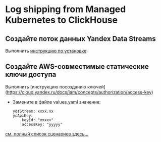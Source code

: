# Log shipping from Managed Kubernetes to ClickHouse
## Создайте поток данных Yandex Data Streams
Выполнить [инструкцию по установке](https://cloud.yandex.ru/docs/data-streams/quickstart/create-stream)
## Создайте AWS-совместимые статические ключи доступа
Выполнить [инструкцию посозданию ключей] (https://cloud.yandex.ru/docs/iam/concepts/authorization/access-key)

* Замените в файле values.yaml значение: 
  ```
  ydsStream: xxxx.xx 
  ycApiKey:
      keyId: "xxxxx"
      accessKey: "yyyyy"
  ```
[см. полный список сценариев здесь... ](https://github.com/yandex-cloud/yc-architect-solution-library/tree/main/demos)

